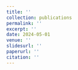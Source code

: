 ```yaml
---
title: ''
collection: publications
permalink: ''
excerpt: ''
date: 2024-05-01
venue: ''
slidesurl: ''
paperurl: ''
citation: ''
---
```

